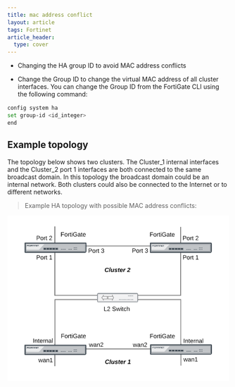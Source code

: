 ```yaml
---
title: mac address conflict
layout: article
tags: Fortinet
article_header:
  type: cover
---
```


- Changing the HA group ID to avoid MAC address conflicts 

- Change the Group ID to change the virtual MAC address of all cluster interfaces. You can change the Group ID from the FortiGate CLI using the following command:

```bash
config system ha 
set group-id <id_integer> 
end 
```

## Example topology

The topology below shows two clusters. The Cluster_1 internal interfaces and the Cluster_2 port 1 interfaces are both connected to the same broadcast domain. In this topology the broadcast domain could be an internal network. Both clusters could also be connected to the Internet or to different networks.

> Example HA topology with possible MAC address conflicts:

![topology1](/assets/images/Cisco/mac-address-conflict.png)
